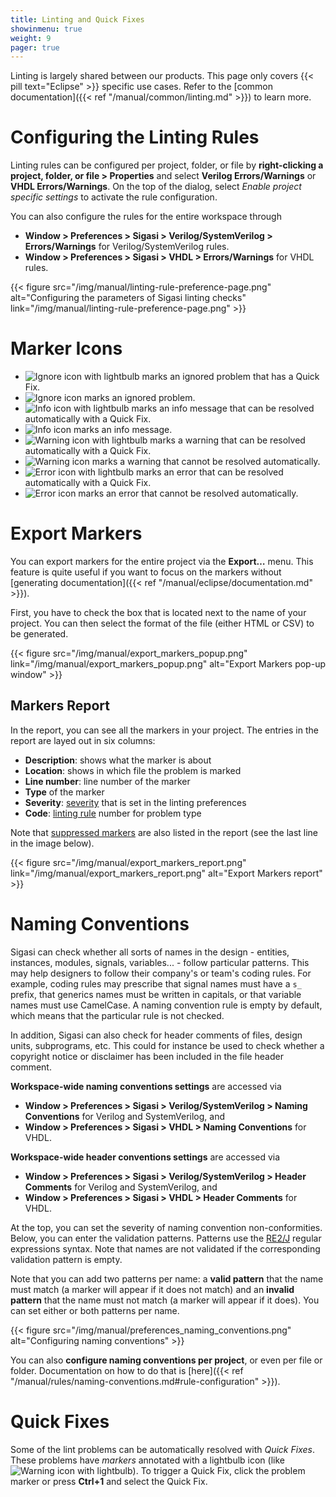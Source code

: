 ```yaml
---
title: Linting and Quick Fixes
showinmenu: true
weight: 9
pager: true
---
```


Linting is largely shared between our products. This page only covers {{< pill text="Eclipse" >}} specific use cases. Refer to the [common documentation]({{< ref "/manual/common/linting.md" >}}) to learn more.

# Configuring the Linting Rules

Linting rules can be configured per project, folder, or file by **right-clicking a project, folder, or file > Properties** and select **Verilog Errors/Warnings** or **VHDL Errors/Warnings**.
On the top of the dialog, select *Enable project specific settings* to activate the rule configuration.

You can also configure the rules for the entire workspace through

* **Window > Preferences > Sigasi > Verilog/SystemVerilog > Errors/Warnings** for Verilog/SystemVerilog rules.
* **Window > Preferences > Sigasi > VHDL > Errors/Warnings** for VHDL rules.

{{< figure src="/img/manual/linting-rule-preference-page.png" alt="Configuring the parameters of Sigasi linting checks" link="/img/manual/linting-rule-preference-page.png" >}}

# Marker Icons

* ![Ignore icon with lightbulb](/img/icons/ignore_lightbulb.png) marks an ignored problem that has a Quick Fix.
* ![Ignore icon](/img/icons/ignore.png) marks an ignored problem.
* ![Info icon with lightbulb](/img/icons/info_lightbulb.png) marks an info message that can be resolved automatically with a Quick Fix.
* ![Info icon](/img/icons/info.png) marks an info message.
* ![Warning icon with lightbulb](/img/icons/warning_lightbulb.png) marks a warning that can be resolved automatically with a Quick Fix.
* ![Warning icon](/img/icons/warning.png) marks a warning that cannot be resolved automatically.
* ![Error icon with lightbulb](/img/icons/error_lightbulb.png) marks an error that can be resolved automatically with a Quick Fix.
* ![Error icon](/img/icons/error.png) marks an error that cannot be resolved automatically.

# Export Markers

You can export markers for the entire project via the **Export…** menu. This feature is quite useful if you want to focus on the markers without [generating documentation]({{< ref "/manual/eclipse/documentation.md" >}}).

First, you have to check the box that is located next to the name of your project. You can then select the format of the file (either HTML or CSV) to be generated.

{{< figure src="/img/manual/export_markers_popup.png" link="/img/manual/export_markers_popup.png" alt="Export Markers pop-up window" >}}

## Markers Report

In the report, you can see all the markers in your project. The entries in the report are layed out in six columns:

* **Description**: shows what the marker is about
* **Location**: shows in which file the problem is marked
* **Line number**: line number of the marker
* **Type** of the marker
* **Severity**: [severity](#configuring-the-severity-level) that is set in the linting preferences
* **Code**: [linting rule](#language-specific-linting-rules) number for problem type

Note that [suppressed markers](#suppressing-warnings) are also listed in the report (see the last line in the image below).

{{< figure src="/img/manual/export_markers_report.png" link="/img/manual/export_markers_report.png" alt="Export Markers report" >}}

# Naming Conventions

Sigasi can check whether all sorts of names in the design -
entities, instances, modules, signals, variables... - follow
particular patterns.  This may help designers to follow their
company's or team's coding rules. For example, coding rules may
prescribe that signal names must have a `s_` prefix, that generics
names must be written in capitals, or that variable names must use
CamelCase. A naming convention rule is empty by default, which means
that the particular rule is not checked.

In addition, Sigasi can also check for header comments of files,
design units, subprograms, etc. This could for instance be used to
check whether a copyright notice or disclaimer has been included in
the file header comment.

**Workspace-wide naming conventions settings** are accessed via

* **Window > Preferences > Sigasi > Verilog/SystemVerilog > Naming Conventions** for Verilog and SystemVerilog, and
* **Window > Preferences > Sigasi > VHDL > Naming Conventions** for VHDL.

**Workspace-wide header conventions settings** are accessed via

* **Window > Preferences > Sigasi > Verilog/SystemVerilog > Header Comments** for Verilog and SystemVerilog, and
* **Window > Preferences > Sigasi > VHDL > Header Comments** for VHDL.

At the top, you can set the severity of naming convention non-conformities.
Below, you can enter the validation patterns.
Patterns use the [RE2/J][] regular expressions syntax.
Note that names are not validated if the corresponding validation pattern is empty.

Note that you can add two patterns per name: a **valid pattern** that the name must match (a marker will appear if it does not match) and an
**invalid pattern** that the name must not match (a marker will appear if
it does). You can set either or both patterns per name.

{{< figure src="/img/manual/preferences_naming_conventions.png" alt="Configuring naming conventions" >}}

You can also **configure naming conventions per project**, or even per
file or folder. Documentation on how to do that is
[here]({{< ref "/manual/rules/naming-conventions.md#rule-configuration" >}}).

# Quick Fixes

Some of the lint problems can be automatically resolved with *Quick Fixes*.
These problems have *markers* annotated with a lightbulb icon (like ![Warning icon with lightbulb](/img/icons/warning\_lightbulb.png)).
To trigger a Quick Fix, click the problem marker or press **Ctrl+1** and select the Quick Fix.

[RE2/J]: https://www.sigasi.com/app/regex
